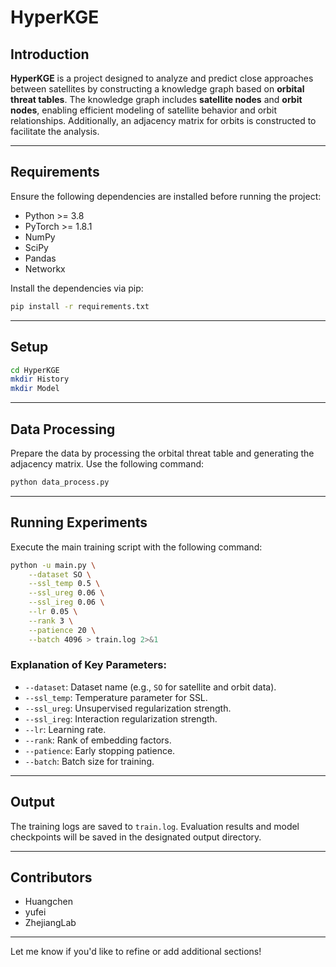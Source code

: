 # **HyperKGE**

## **Introduction**

**HyperKGE** is a project designed to analyze and predict close approaches between satellites by constructing a knowledge graph based on **orbital threat tables**. The knowledge graph includes **satellite nodes** and **orbit nodes**, enabling efficient modeling of satellite behavior and orbit relationships. Additionally, an adjacency matrix for orbits is constructed to facilitate the analysis.



---

## **Requirements**

Ensure the following dependencies are installed before running the project:

- Python >= 3.8
- PyTorch >= 1.8.1
- NumPy
- SciPy
- Pandas
- Networkx

Install the dependencies via pip:

```bash
pip install -r requirements.txt
```

---
## **Setup**
```bash
cd HyperKGE
mkdir History
mkdir Model
```
---
## **Data Processing**

Prepare the data by processing the orbital threat table and generating the adjacency matrix. Use the following command:

```bash
python data_process.py
```

---

## **Running Experiments**

Execute the main training script with the following command:

```bash
python -u main.py \
    --dataset SO \
    --ssl_temp 0.5 \
    --ssl_ureg 0.06 \
    --ssl_ireg 0.06 \
    --lr 0.05 \
    --rank 3 \
    --patience 20 \
    --batch 4096 > train.log 2>&1
```

### Explanation of Key Parameters:
- `--dataset`: Dataset name (e.g., `SO` for satellite and orbit data).
- `--ssl_temp`: Temperature parameter for SSL.
- `--ssl_ureg`: Unsupervised regularization strength.
- `--ssl_ireg`: Interaction regularization strength.
- `--lr`: Learning rate.
- `--rank`: Rank of embedding factors.
- `--patience`: Early stopping patience.
- `--batch`: Batch size for training.

---

## **Output**

The training logs are saved to `train.log`. Evaluation results and model checkpoints will be saved in the designated output directory.


---

## **Contributors**

- Huangchen
- yufei
- ZhejiangLab

---

Let me know if you'd like to refine or add additional sections!